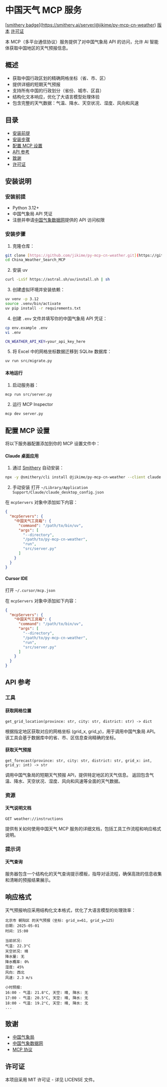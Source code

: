 # 中国天气 MCP 服务

[[smithery badge](https://smithery.ai/badge/@jikime/py-mcp-cn-weather)](https://smithery.ai/server/@jikime/py-mcp-cn-weather) [](https://badge.mcpx.dev?type=server 'MCP Server') [版本](https://img.shields.io/badge/version-1.1.10-green) [许可证](https://img.shields.io/badge/license-MIT-blue)

本 MCP（多平台通信协议）服务提供了对中国气象局 API 的访问，允许 AI 智能体获取中国地区的天气预报信息。

## 概述

- 获取中国行政区划的精确网格坐标（省、市、区）
- 提供详细的短期天气预报
- 支持所有中国的行政划分（省份、城市、区县）
- 结构化文本响应，优化了大语言模型处理体验
- 包含完整的天气数据：气温、降水、天空状况、湿度、风向和风速

## 目录

- [安装前提](#安装前提)
- [安装步骤](#安装步骤)
- [配置 MCP 设置](#配置-mcp-设置)
- [API 参考](#api-参考)
- [致谢](#致谢)
- [许可证](#许可证)

## 安装说明

### 安装前提

- Python 3.12+
- 中国气象局 API 凭证
- 注册并申请[中国气象数据网](http://data.cma.cn/)提供的 API 访问权限

### 安装步骤

1. 克隆仓库：
```bash
git clone [https://github.com/jikime/py-mcp-cn-weather.git](https://github.com/SunsetZt/China_Weather_Search_MCP)
cd China_Weather_Search_MCP
```

2. 安装 uv
```bash
curl -LsSf https://astral.sh/uv/install.sh | sh
```

3. 创建虚拟环境并安装依赖：
```bash
uv venv -p 3.12
source .venv/bin/activate
uv pip install -r requirements.txt
```

4. 创建 `.env` 文件并填写你的中国气象局 API 凭证：
```bash
cp env.example .env
vi .env

CN_WEATHER_API_KEY=your_api_key_here
```

5. 将 Excel 中的网格坐标数据迁移到 SQLite 数据库：
```bash
uv run src/migrate.py
```

#### 本地运行

1. 启动服务器：
```bash
mcp run src/server.py
```
2. 运行 MCP Inspector
```bash
mcp dev server.py
```

## 配置 MCP 设置

将以下服务器配置添加到你的 MCP 设置文件中：

#### Claude 桌面应用 
1. 通过 [Smithery](https://smithery.ai/server/@jikime/py-mcp-cn-weather) 自动安装：

```bash
npx -y @smithery/cli install @jikime/py-mcp-cn-weather --client claude
```

2. 手动安装
打开 `~/Library/Application Support/Claude/claude_desktop_config.json`

在 `mcpServers` 对象中添加如下内容：
```json
{
  "mcpServers": {
    "中国天气工具箱": {
      "command": "/path/to/bin/uv",
      "args": [
        "--directory",
        "/path/to/py-mcp-cn-weather",
        "run",
        "src/server.py"
      ]
    }
  }
}
```

#### Cursor IDE 
打开 `~/.cursor/mcp.json`

在 `mcpServers` 对象中添加如下内容：
```json
{
  "mcpServers": {
    "中国天气工具箱": {
      "command": "/path/to/bin/uv",
      "args": [
        "--directory",
        "/path/to/py-mcp-cn-weather",
        "run",
        "src/server.py"
      ]
    }
  }
}
```


## API 参考

### 工具

#### 获取网格位置
```
get_grid_location(province: str, city: str, district: str) -> dict
```
根据指定地区获取对应的网格坐标 (grid_x, grid_y)，用于调用中国气象局 API。
该工具会基于数据库中的省、市、区信息查询精确的坐标。

#### 获取天气预报
```
get_forecast(province: str, city: str, district: str, grid_x: int, grid_y: int) -> str
```
调用中国气象局的短期天气预报 API，提供特定地区的天气信息。
返回包含气温、降水、天空状况、湿度、风向和风速等全面的天气数据。

### 资源

#### 天气说明文档
```
GET weather://instructions
```
提供有关如何使用中国天气 MCP 服务的详细文档，包括工具工作流程和响应格式说明。

### 提示词

#### 天气查询
服务器包含一个结构化的天气查询提示模板，指导对话流程，确保高效的信息收集和清晰的预报结果展示。

## 响应格式

天气预报响应采用结构化文本格式，优化了大语言模型的处理效率：

```
北京市 朝阳区 的天气预报（坐标: grid_x=61, grid_y=125）
日期: 2025-05-01
时间: 15:00

当前状况:
气温: 22.3°C
天空状况: 晴
降水量: 无
降水概率: 0%
湿度: 45%
风向: 西北
风速: 2.3 m/s

小时预报:
16:00 - 气温: 21.8°C, 天空: 晴, 降水: 无
17:00 - 气温: 20.5°C, 天空: 晴, 降水: 无
18:00 - 气温: 19.2°C, 天空: 晴, 降水: 无
...
```

## 致谢

- [中国气象局](https://www.cma.gov.cn/)
- [中国气象数据网](http://data.cma.cn/)
- [MCP 协议](https://github.com/mcp-foundation/mcp-spec)

## 许可证

本项目采用 MIT 许可证 - 详见 LICENSE 文件。

